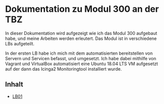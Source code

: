 # Dokumentation zu Modul 300 an der TBZ

In dieser Dokumentation wird aufgezeigt wie ich das Modul 300 aufgebaut habe, und meine Arbeiten werden erleutert. Das Modul ist in verschiedene LBs aufgeteilt.

In der ersten LB habe ich mich mit dem automatisierten bereitstellen von Servern und Servicen befasst, und umgesetzt. Ich habe dabei mithilfe von Vagrant und VirtualBox automatisiert eine Ubuntu 18.04 LTS VM aufgesetzt auf der dann das Icinga2 Monitoringtool installiert wurde.


## Inhalt
- [LB01](vagrant/LB01)